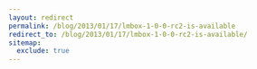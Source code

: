 ```yaml
---
layout: redirect
permalink: /blog/2013/01/17/lmbox-1-0-0-rc2-is-available
redirect_to: /blog/2013/01/17/lmbox-1-0-0-rc2-is-available/
sitemap:
  exclude: true
---
```

